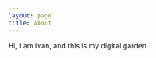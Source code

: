 ```yaml
---
layout: page
title: About
---
```


<p class="message">
  Hi, I am Ivan, and this is my digital garden.
</p>
